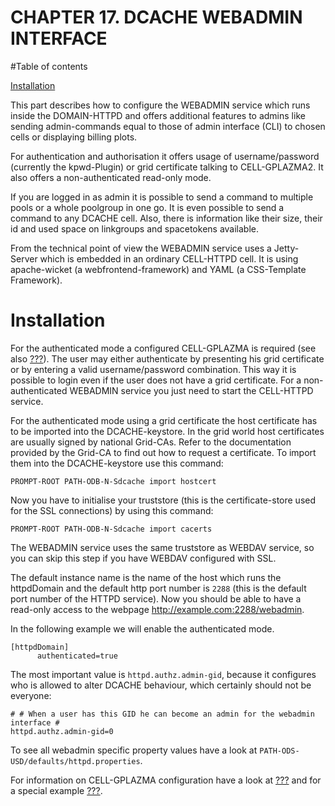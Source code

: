 CHAPTER 17. DCACHE WEBADMIN INTERFACE
=====================================

#Table of contents

[Installation](https://www.dcache.org/manuals/Book-2.16/config/cf-webadmin-install-fhs.shtml)

This part describes how to configure the WEBADMIN service which runs inside the DOMAIN-HTTPD and offers additional features to admins like sending admin-commands equal to those of admin interface (CLI) to chosen cells or displaying billing plots.

For authentication and authorisation it offers usage of username/password (currently the kpwd-Plugin) or grid certificate talking to CELL-GPLAZMA2. It also offers a non-authenticated read-only mode.

If you are logged in as admin it is possible to send a command to multiple pools or a whole poolgroup in one go. It is even possible to send a command to any DCACHE cell. Also, there is information like their size, their id and used space on linkgroups and spacetokens available.

From the technical point of view the WEBADMIN service uses a Jetty-Server which is embedded in an ordinary CELL-HTTPD cell. It is using apache-wicket (a webfrontend-framework) and YAML (a CSS-Template Framework).

Installation
============

For the authenticated mode a configured CELL-GPLAZMA is required (see also [???]). The user may either authenticate by presenting his grid certificate or by entering a valid username/password combination. This way it is possible to login even if the user does not have a grid certificate. For a non-authenticated WEBADMIN service you just need to start the CELL-HTTPD service.

For the authenticated mode using a grid certificate the host certificate has to be imported into the DCACHE-keystore. In the grid world host certificates are usually signed by national Grid-CAs. Refer to the documentation provided by the Grid-CA to find out how to request a certificate. To import them into the DCACHE-keystore use this command:

    PROMPT-ROOT PATH-ODB-N-Sdcache import hostcert

Now you have to initialise your truststore (this is the certificate-store used for the SSL connections) by using this command:

    PROMPT-ROOT PATH-ODB-N-Sdcache import cacerts

The WEBADMIN service uses the same truststore as WEBDAV service, so you can skip this step if you have WEBDAV configured with SSL.

The default instance name is the name of the host which runs the httpdDomain and the default http port number is `2288` (this is the default port number of the HTTPD service). Now you should be able to have a read-only access to the webpage <http://example.com:2288/webadmin>.

In the following example we will enable the authenticated mode.

    [httpdDomain]
          authenticated=true

The most important value is `httpd.authz.admin-gid`, because it configures who is allowed to alter DCACHE behaviour, which certainly should not be everyone:

    # # When a user has this GID he can become an admin for the webadmin interface #
    httpd.authz.admin-gid=0

To see all webadmin specific property values have a look at `PATH-ODS-USD/defaults/httpd.properties`.

For information on CELL-GPLAZMA configuration have a look at [???][1] and for a special example [???].

  [???]: #cf-gplazma-webadmin-example
  [1]: #cf-gplazma
